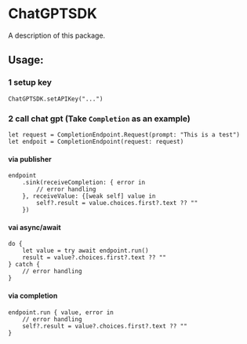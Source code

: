 # ChatGPTSDK

A description of this package.

## Usage:

### 1 setup key

    ChatGPTSDK.setAPIKey("...") 
    
### 2 call chat gpt (Take `Completion` as an example)

    let request = CompletionEndpoint.Request(prompt: "This is a test")
    let endpoit = CompletionEndpoint(request: request)

#### via publisher

    endpoint
        .sink(receiveCompletion: { error in
            // error handling
        }, receiveValue: {[weak self] value in
            self?.result = value.choices.first?.text ?? ""
        })

#### vai async/await

    do {
        let value = try await endpoint.run()
        result = value?.choices.first?.text ?? ""
    } catch {
        // error handling
    }

#### via completion

    endpoint.run { value, error in
        // error handling
        self?.result = value?.choices.first?.text ?? ""
    }
